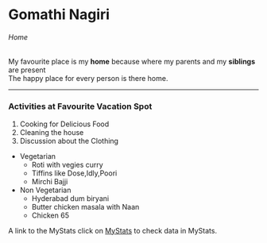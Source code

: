 
# Gomathi Nagiri
###### Home
My favourite place is my **home** because where my parents and my **siblings** are present <br>The happy place for every person is there home.

---

### Activities at Favourite Vacation Spot
1. Cooking for Delicious Food
2. Cleaning the house
3. Discussion about the Clothing 
* Vegetarian
    * Roti with vegies curry
    * Tiffins like Dose,Idly,Poori
    * Mirchi Bajji
* Non Vegetarian
    * Hyderabad dum biryani
    * Butter chicken masala with Naan
    * Chicken 65

A link to the MyStats click on [MyStats](MyStats.md) to check data in MyStats.